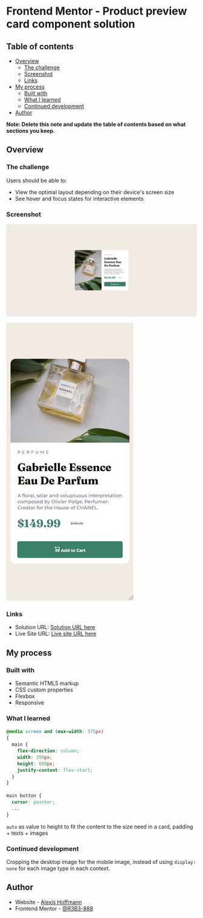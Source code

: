 # Frontend Mentor - Product preview card component solution

## Table of contents

- [Overview](#overview)
  - [The challenge](#the-challenge)
  - [Screenshot](#screenshot)
  - [Links](#links)
- [My process](#my-process)
  - [Built with](#built-with)
  - [What I learned](#what-i-learned)
  - [Continued development](#continued-development)
- [Author](#author)

**Note: Delete this note and update the table of contents based on what sections you keep.**

## Overview

### The challenge

Users should be able to:

- View the optimal layout depending on their device's screen size
- See hover and focus states for interactive elements

### Screenshot

![desktop](images/screenshot-desktop.jpg)

![mobile](images/screenshot-mobile.jpg)

### Links

- Solution URL: [Solution URL here](https://github.com/R3B3-888/product-preview-card-component)
- Live Site URL: [Live site URL here](https://r3b3-888.github.io/product-preview-card-component/)

## My process

### Built with

- Semantic HTML5 markup
- CSS custom properties
- Flexbox
- Responsive

### What I learned

```css
@media screen and (max-width: 375px)
{
  main {
    flex-direction: column;
    width: 350px;
    height: 600px;
    justify-content: flex-start;
  }
}

main button {
  cursor: pointer;
  ...
}
```

`auto` as value to height to fit the content to the size need in a card, padding + texts + images

### Continued development

Cropping the desktop image for the mobile image, instead of using `display: none` for each image type in each context.

## Author

- Website - [Alexis Hoffmann](https://alexis-hoffmann.emi.u-bordeaux.fr/)
- Frontend Mentor - [@R3B3-888](https://www.frontendmentor.io/profile/R3B3-888)
